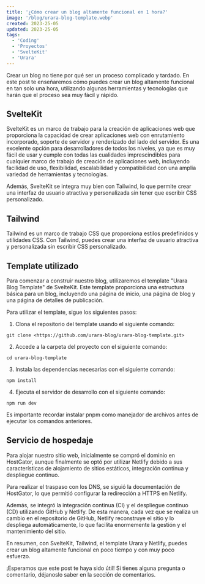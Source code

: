 ```yaml
---
title: '¿Cómo crear un blog altamente funcional en 1 hora?'
image: '/blog/urara-blog-template.webp'
created: 2023-25-05
updated: 2023-25-05
tags:
  - 'Coding'
  - 'Proyectos'
  - 'SvelteKit'
  - 'Urara'
---
```


Crear un blog no tiene por qué ser un proceso complicado y tardado. En este post te enseñaremos cómo puedes crear un blog altamente funcional en tan solo una hora, utilizando algunas herramientas y tecnologías que harán que el proceso sea muy fácil y rápido.

## SvelteKit

SvelteKit es un marco de trabajo para la creación de aplicaciones web que proporciona la capacidad de crear aplicaciones web con enrutamiento incorporado, soporte de servidor y renderizado del lado del servidor. Es una excelente opción para desarrolladores de todos los niveles, ya que es muy fácil de usar y cumple con todas las cualidades imprescindibles para cualquier marco de trabajo de creación de aplicaciones web, incluyendo facilidad de uso, flexibilidad, escalabilidad y compatibilidad con una amplia variedad de herramientas y tecnologías.

Además, SvelteKit se integra muy bien con Tailwind, lo que permite crear una interfaz de usuario atractiva y personalizada sin tener que escribir CSS personalizado.

## Tailwind

Tailwind es un marco de trabajo CSS que proporciona estilos predefinidos y utilidades CSS. Con Tailwind, puedes crear una interfaz de usuario atractiva y personalizada sin escribir CSS personalizado.

## Template utilizado

Para comenzar a construir nuestro blog, utilizaremos el template "Urara Blog Template" de SvelteKit. Este template proporciona una estructura básica para un blog, incluyendo una página de inicio, una página de blog y una página de detalles de publicación.

Para utilizar el template, sigue los siguientes pasos:

1. Clona el repositorio del template usando el siguiente comando:

```
git clone <https://github.com/urara-blog/urara-blog-template.git>

```

2. Accede a la carpeta del proyecto con el siguiente comando:

```
cd urara-blog-template

```

3. Instala las dependencias necesarias con el siguiente comando:

```
npm install

```

4. Ejecuta el servidor de desarrollo con el siguiente comando:

```
npm run dev

```

Es importante recordar instalar pnpm como manejador de archivos antes de ejecutar los comandos anteriores.

## Servicio de hospedaje

Para alojar nuestro sitio web, inicialmente se compró el dominio en HostGator, aunque finalmente se optó por utilizar Netlify debido a sus características de alojamiento de sitios estáticos, integración continua y despliegue continuo.

Para realizar el traspaso con los DNS, se siguió la documentación de HostGator, lo que permitió configurar la redirección a HTTPS en Netlify.

Además, se integró la integración continua (CI) y el despliegue continuo (CD) utilizando GitHub y Netlify. De esta manera, cada vez que se realiza un cambio en el repositorio de GitHub, Netlify reconstruye el sitio y lo despliega automáticamente, lo que facilita enormemente la gestión y el mantenimiento del sitio.

En resumen, con SvelteKit, Tailwind, el template Urara y Netlify, puedes crear un blog altamente funcional en poco tiempo y con muy poco esfuerzo.

¡Esperamos que este post te haya sido útil! Si tienes alguna pregunta o comentario, déjanoslo saber en la sección de comentarios.
